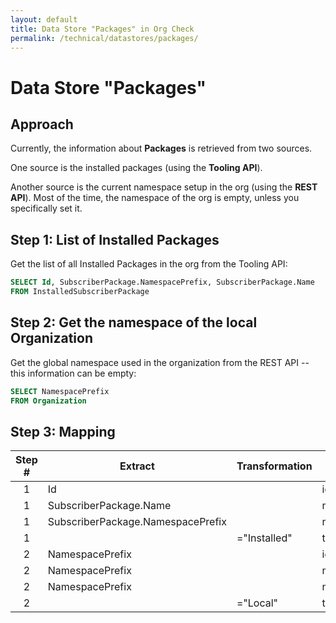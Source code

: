 ```yaml
---
layout: default
title: Data Store "Packages" in Org Check  
permalink: /technical/datastores/packages/
---
```


# Data Store "Packages"

## Approach

Currently, the information about **Packages** is retrieved from two sources.

One source is the installed packages (using the **Tooling API**).

Another source is the current namespace setup in the org (using the **REST API**). 
Most of the time, the namespace of the org is empty, unless you specifically set it.

## Step 1: List of Installed Packages

Get the list of all Installed Packages in the org from the Tooling API:

```SQL
SELECT Id, SubscriberPackage.NamespacePrefix, SubscriberPackage.Name 
FROM InstalledSubscriberPackage
```

## Step 2: Get the namespace of the local Organization

Get the global namespace used in the organization from the REST API -- this information can be empty:

```SQL
SELECT NamespacePrefix 
FROM Organization
```

## Step 3: Mapping

| Step # | Extract                           | Transformation         | Load       |
| :-----:| --------------------------------- | ---------------------- | ---------- |
|   1    | Id                                |                        | id         |
|   1    | SubscriberPackage.Name            |                        | name       |
|   1    | SubscriberPackage.NamespacePrefix |                        | namespace  |
|   1    |                                   | ="Installed"           | type       |
|   2    | NamespacePrefix                   |                        | id         |
|   2    | NamespacePrefix                   |                        | name       |
|   2    | NamespacePrefix                   |                        | namespace  |
|   2    |                                   | ="Local"               | type       |
